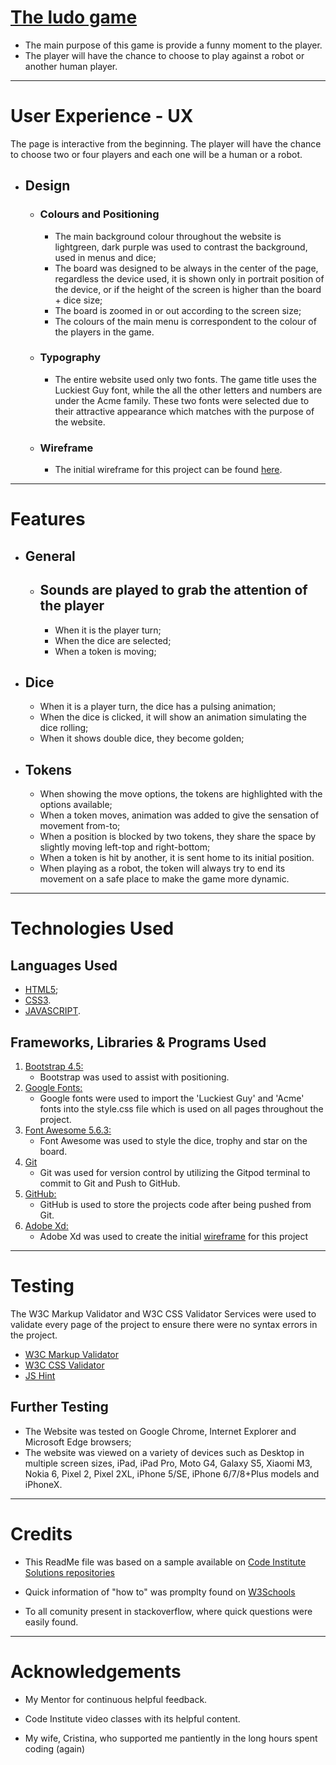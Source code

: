 # [The ludo game](https://thiagoluizfb.github.io/ludogame/)


* The main purpose of this game is provide a funny moment to the player.
* The player will have the chance to choose to play against a robot or another human player.

----------------------------------------------------------------------------------------------------------------------------------------

# User Experience - UX 

The page is interactive from the beginning. The player will have the chance to choose two or four players and each one will be a human or a robot.

- ## Design

  - ### Colours and Positioning
    - The main background colour throughout the website is lightgreen, dark purple was used to contrast the background, used in menus and dice;
    - The board was designed to be always in the center of the page, regardless the device used, it is shown only in portrait position of the device, or if the height of the screen is higher than the board + dice size;
    - The board is zoomed in or out according to the screen size;
    - The colours of the main menu is correspondent to the colour of the players in the game.
    
  - ### Typography
     - The entire website used only two fonts. The game title uses the Luckiest Guy font, while the all the other letters and numbers are under the Acme family. These two fonts were selected due to their attractive appearance which matches with the purpose of the website.
     
     
  - ### Wireframe
     - The initial wireframe for this project can be found [here](https://xd.adobe.com/view/f42bf006-739d-4402-624e-0fbf4cdd84f0-821a/).

---------------------------------------------------------------------------------------------------------------------------------------

# Features

- ## General
  - ## Sounds are played to grab the attention of the player
    - When it is the player turn;
    - When the dice are selected;
    - When a token is moving;
    
- ## Dice
  * When it is a player turn, the dice has a pulsing animation;
  * When the dice is clicked, it will show an animation simulating the dice rolling;
  * When it shows double dice, they become golden;

- ## Tokens
  * When showing the move options, the tokens are highlighted with the options available;
  * When a token moves, animation was added to give the sensation of movement from-to;
  * When a position is blocked by two tokens, they share the space by slightly moving left-top and right-bottom;
  * When a token is hit by another, it is sent home to its initial position.
  * When playing as a robot, the token will always try to end its movement on a safe place to make the game more dynamic.
  
----------------------------------------------------------------------------------------------------------------------------------------

# Technologies Used

## Languages Used

-   [HTML5](https://en.wikipedia.org/wiki/HTML5);
-   [CSS3](https://en.wikipedia.org/wiki/Cascading_Style_Sheets).
-   [JAVASCRIPT](https://en.wikipedia.org/wiki/JavaScript).

## Frameworks, Libraries & Programs Used

1. [Bootstrap 4.5:](https://getbootstrap.com/docs/4.5/getting-started/introduction/)
    - Bootstrap was used to assist with positioning.
1. [Google Fonts:](https://fonts.google.com/)
    - Google fonts were used to import the 'Luckiest Guy' and 'Acme' fonts into the style.css file which is used on all pages throughout the project.
1. [Font Awesome 5.6.3:](https://fontawesome.com/)
    - Font Awesome was used to style the dice, trophy and star on the board.
1. [Git](https://git-scm.com/)
    - Git was used for version control by utilizing the Gitpod terminal to commit to Git and Push to GitHub.
1. [GitHub:](https://github.com/)
    - GitHub is used to store the projects code after being pushed from Git.
1. [Adobe Xd:](https://www.adobe.com/products/xd.html)
    - Adobe Xd was used to create the initial [wireframe](https://xd.adobe.com/view/f42bf006-739d-4402-624e-0fbf4cdd84f0-821a/) for this project

---------------------------------------------------------------------------------------------------------------------------------------

# Testing

The W3C Markup Validator and W3C CSS Validator Services were used to validate every page of the project to ensure there were no syntax errors in the project.

-   [W3C Markup Validator](https://jigsaw.w3.org/css-validator/#validate_by_input)
-   [W3C CSS Validator](https://jigsaw.w3.org/css-validator/#validate_by_input)
-   [JS Hint](https://jshint.com/)

## Further Testing

-   The Website was tested on Google Chrome, Internet Explorer and Microsoft Edge browsers;
-   The website was viewed on a variety of devices such as Desktop in multiple screen sizes, iPad, iPad Pro, Moto G4, Galaxy S5, Xiaomi M3, Nokia 6, Pixel 2, Pixel 2XL, iPhone 5/SE, iPhone 6/7/8+Plus models and iPhoneX.

---------------------------------------------------------------------------------------------------------------------------------------

# Credits

-   This ReadMe file was based on a sample available on [Code Institute Solutions repositories](https://github.com/Code-Institute-Solutions)

-   Quick information of "how to" was promplty found on [W3Schools](https://www.w3schools.com/)

-   To all comunity present in stackoverflow, where quick questions were easily found.


---------------------------------------------------------------------------------------------------------------------------------------- 

# Acknowledgements

-   My Mentor for continuous helpful feedback.

-   Code Institute video classes with its helpful content.

-   My wife, Cristina, who supported me pantiently in the long hours spent coding (again)
